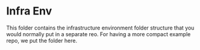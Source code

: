 # Infra Env

This folder contains the infrastructure environment folder structure that you would normally put in a separate reo. For having a more compact example repo, we put the folder here.